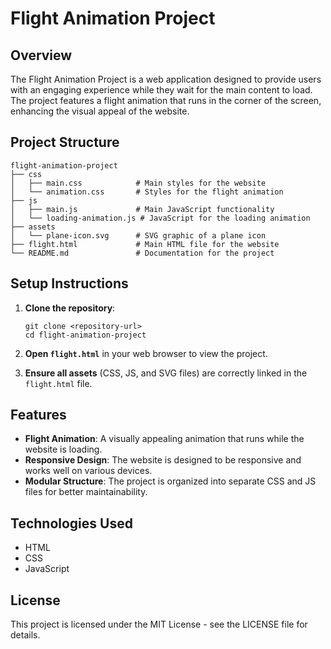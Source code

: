 # Flight Animation Project

## Overview
The Flight Animation Project is a web application designed to provide users with an engaging experience while they wait for the main content to load. The project features a flight animation that runs in the corner of the screen, enhancing the visual appeal of the website.

## Project Structure
```
flight-animation-project
├── css
│   ├── main.css            # Main styles for the website
│   └── animation.css       # Styles for the flight animation
├── js
│   ├── main.js             # Main JavaScript functionality
│   └── loading-animation.js # JavaScript for the loading animation
├── assets
│   └── plane-icon.svg      # SVG graphic of a plane icon
├── flight.html             # Main HTML file for the website
└── README.md               # Documentation for the project
```

## Setup Instructions
1. **Clone the repository**:
   ```
   git clone <repository-url>
   cd flight-animation-project
   ```

2. **Open `flight.html`** in your web browser to view the project.

3. **Ensure all assets** (CSS, JS, and SVG files) are correctly linked in the `flight.html` file.

## Features
- **Flight Animation**: A visually appealing animation that runs while the website is loading.
- **Responsive Design**: The website is designed to be responsive and works well on various devices.
- **Modular Structure**: The project is organized into separate CSS and JS files for better maintainability.

## Technologies Used
- HTML
- CSS
- JavaScript

## License
This project is licensed under the MIT License - see the LICENSE file for details.